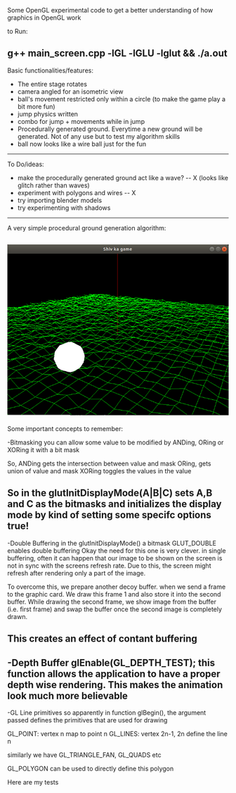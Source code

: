 Some OpenGL experimental code to get a better understanding of how graphics in OpenGL work

to Run:

g++ main_screen.cpp -lGL -lGLU -lglut && ./a.out
-----------------------------------------------------

Basic functionalities/features:

- The entire stage rotates
- camera angled for an isometric view
- ball's movement restricted only within a circle (to make the game play a bit more fun)
- jump physics written
- combo for jump + movements while in jump
- Procedurally generated ground. Everytime a new ground will be generated. Not of any use but to test my algorithm skills
- ball now looks like a wire ball just for the fun
------------------------------------------------------

To Do/ideas:

- make the procedurally generated ground act like a wave? -- X (looks like glitch rather than waves)
- experiment with polygons and wires -- X
- try importing blender models
- try experimenting with shadows

------------------------------------------------------
A very simple procedural ground generation algorithm:


![Alt text](/procedural_ground_generation.png?raw=true "My procedural ground generation algo")
------------------------------------------------------

Some important concepts to remember:

-Bitmasking
you can allow some value to be modified by ANDing, ORing or XORing it with a bit mask

So, ANDing gets the intersection between value and mask
ORing, gets union of value and mask
XORing toggles the values in the value

So in the glutInitDisplayMode(A|B|C) sets A,B and C as the bitmasks and initializes the display mode by
kind of setting some specifc options true!
------------------------------------------------------

-Double Buffering
in the glutInitDisplayMode() a bitmask GLUT_DOUBLE enables double buffering
Okay the need for this one is very clever. 
in single buffering, often it can happen that our image  to be shown on the screen is not
in sync with the screens refresh rate.
Due to this, the screen might refresh after rendering only a part of the image.

To overcome this, we prepare another decoy buffer. when we send a frame to the graphic card.
We draw this frame 1 and also store it into the second buffer. While drawing the second frame, we show image from the buffer (i.e. first frame) and swap the buffer once the second image is completely drawn.

This creates an effect of contant buffering
-----------------------------------------------------

-Depth Buffer
glEnable(GL_DEPTH_TEST);
this function allows the application to have a proper depth wise rendering.
This makes the animation look much more believable
-----------------------------------------------------

-GL Line primitives
so apparently in function glBegin(), the argument passed defines the primitives that are used for drawing

GL_POINT: vertex n map to point n
GL_LINES: vertex 2n-1, 2n define the line n

similarly we have GL_TRIANGLE_FAN, GL_QUADS etc

GL_POLYGON can be used to directly define this polygon

Here are my tests	
